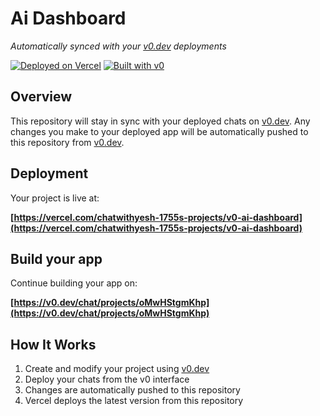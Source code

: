 # Ai Dashboard

*Automatically synced with your [v0.dev](https://v0.dev) deployments*

[![Deployed on Vercel](https://img.shields.io/badge/Deployed%20on-Vercel-black?style=for-the-badge&logo=vercel)](https://vercel.com/chatwithyesh-1755s-projects/v0-ai-dashboard)
[![Built with v0](https://img.shields.io/badge/Built%20with-v0.dev-black?style=for-the-badge)](https://v0.dev/chat/projects/oMwHStgmKhp)

## Overview

This repository will stay in sync with your deployed chats on [v0.dev](https://v0.dev).
Any changes you make to your deployed app will be automatically pushed to this repository from [v0.dev](https://v0.dev).

## Deployment

Your project is live at:

**[https://vercel.com/chatwithyesh-1755s-projects/v0-ai-dashboard](https://vercel.com/chatwithyesh-1755s-projects/v0-ai-dashboard)**

## Build your app

Continue building your app on:

**[https://v0.dev/chat/projects/oMwHStgmKhp](https://v0.dev/chat/projects/oMwHStgmKhp)**

## How It Works

1. Create and modify your project using [v0.dev](https://v0.dev)
2. Deploy your chats from the v0 interface
3. Changes are automatically pushed to this repository
4. Vercel deploys the latest version from this repository